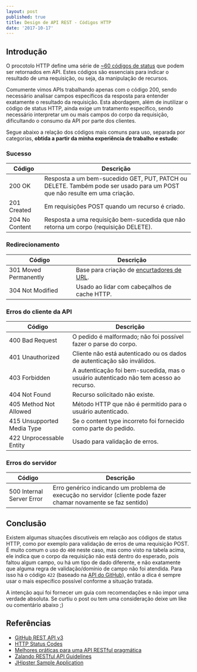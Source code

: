 ```yaml
---
layout: post
published: true
title: Design de API REST - Códigos HTTP
date: '2017-10-17'
---
```

## Introdução
O procotolo HTTP define uma série de [~60 códigos de status](https://tools.ietf.org/html/rfc7231#section-6) que podem ser retornados em API. Estes códigos são essenciais para indicar o resultado de uma requisição, ou seja, da manipulação de recursos. 

Comumente vimos APIs trabalhando apenas com o código 200, sendo necessário analisar campos específicos da resposta para entender exatamente o resultado da requisição. Esta abordagem, além de inutilizar o código de status HTTP, ainda exige um tratamento específico, sendo necessário interpretar um ou mais campos do corpo da requisição, dificultando o consumo da API por parte dos clientes.

Segue abaixo a relação dos códigos mais comuns para uso, separada por categorias, **obtida a partir da minha experiência de trabalho e estudo**:

### Sucesso
| Código  | Descrição |
| --- | --- |
| 200 OK | Resposta a um bem-sucedido GET, PUT, PATCH ou DELETE. Também pode ser usado para um POST que não resulte em uma criação. |
| 201 Created | Em requisições POST quando um recurso é criado. |
| 204 No Content | Resposta a uma requisição bem-sucedida que não retorna um corpo (requisição DELETE). |

### Redirecionamento
| Código  | Descrição |
| --- | --- |
| 301 Moved Permanently | Base para criação de [encurtadores de URL](https://github.com/murillocg/tiny-url). |
| 304 Not Modified | Usado ao lidar com cabeçalhos de cache HTTP. |

### Erros do cliente da API
| Código  | Descrição |
| --- | --- |
| 400 Bad Request | O pedido é malformado; não foi possível fazer o parse do corpo. |
| 401 Unauthorized | Cliente não está autenticado ou os dados de autenticação são inválidos. |
| 403 Forbidden | A autenticação foi bem-sucedida, mas o usuário autenticado não tem acesso ao recurso. |
| 404 Not Found | Recurso solicitado não existe. |
| 405 Method Not Allowed | Método HTTP que não é permitido para o usuário autenticado. |
| 415 Unsupported Media Type | Se o content type incorreto foi fornecido como parte do pedido. |
| 422 Unprocessable Entity | Usado para validação de erros. |

### Erros do servidor
| Código  | Descrição |
| --- | --- |
| 500 Internal Server Error | Erro genérico indicando um problema de execução no servidor (cliente pode fazer chamar novamente se faz sentido) |

## Conclusão

Existem algumas situações discutíveis em relação aos códigos de status HTTP, como por exemplo para validação de erros de uma requisição POST. É muito comum o uso do `400` neste caso, mas como visto na tabela acima, ele indica que o corpo da requisição não está dentro do esperado, pois faltou algum campo, ou há um tipo de dado diferente, e não exatamente que alguma regra de validação/domínio de campo não foi atendida. Para isso há o código `422` (baseado na [API do GitHub](https://developer.github.com/v3/#client-errors)), então a dica é sempre usar o mais específico possível conforme a situação tratada.

A intenção aqui foi fornecer um guia com recomendações e não impor uma verdade absoluta. Se curtiu o post ou tem uma consideração deixe um like ou comentário abaixo ;)

## Referências

- [GitHub REST API v3](https://developer.github.com/v3/)
- [HTTP Status Codes](https://httpstatuses.com/)
- [Melhores práticas para uma API RESTful pragmática](http://desenvolvimentoparaweb.com/miscelanea/melhores-praticas-para-uma-api-restful-pragmatica-parte-2/#http-status)
- [Zalando RESTful API Guidelines](http://zalando.github.io/restful-api-guidelines/)
- [JHipster Sample Application](https://github.com/jhipster/jhipster-sample-app-ng2)
